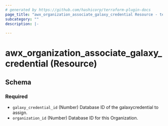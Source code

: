 ```yaml
---
# generated by https://github.com/hashicorp/terraform-plugin-docs
page_title: "awx_organization_associate_galaxy_credential Resource - terraform-provider-awx"
subcategory: ""
description: |-
  
---
```


# awx_organization_associate_galaxy_credential (Resource)





<!-- schema generated by tfplugindocs -->
## Schema

### Required

- `galaxy_credential_id` (Number) Database ID of the galaxycredential to assign.
- `organization_id` (Number) Database ID for this Organization.
